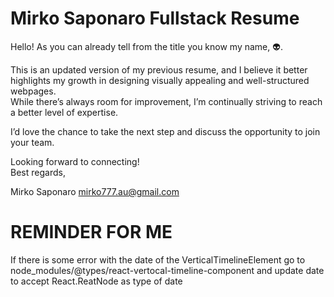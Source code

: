# Mirko Saponaro Fullstack Resume

Hello! As you can already tell from the title you know my name, 👽.

This is an updated version of my previous resume, and I believe it better highlights my growth in designing visually appealing and well-structured webpages.  
While there’s always room for improvement, I’m continually striving to reach a better level of expertise.

I’d love the chance to take the next step and discuss the opportunity to join your team.

Looking forward to connecting!  
Best regards,

Mirko Saponaro
mirko777.au@gmail.com

# REMINDER FOR ME

If there is some error with the date of the VerticalTimelineElement go to node_modules/@types/react-vertocal-timeline-component and update date to accept React.ReatNode as type of date
